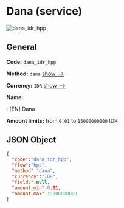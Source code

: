 
# Dana (service) 
![dana_idr_hpp](https://static.openfintech.io/payment_methods/dana_idr_hpp/logo.svg?w=400&c=v0.59.26#w200)  

## General 
 
**Code:** `dana_idr_hpp` 
 
**Method:** `dana` 
 [show -->](/payment-methods/dana/) 
 
**Currency:** `IDR` [show -->](/currencies/IDR/) 
 
**Name:** 
 
:	[EN] Dana 
 
**Amount limits:** from `0.01` to `15000000000` IDR 

## JSON Object 

```json
{
  "code":"dana_idr_hpp",
  "flow":"hpp",
  "method":"dana",
  "currency":"IDR",
  "fields":null,
  "amount_min":0.01,
  "amount_max":15000000000
}
```  
